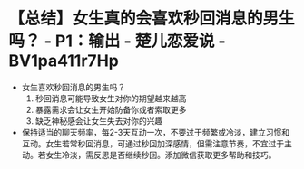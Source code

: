 # 【总结】女生真的会喜欢秒回消息的男生吗？ - P1：输出 - 楚儿恋爱说 - BV1pa411r7Hp

-   女生喜欢秒回消息的男生吗？
    1.  秒回消息可能导致女生对你的期望越来越高
    2.  暴露需求会让女生开始防备你或者索取更多
    3.  缺乏神秘感会让女生失去对你的兴趣
-   保持适当的聊天频率，每2-3天互动一次，不要过于频繁或冷淡，建立习惯和互动。女生若常秒回消息，可通过秒回加深感情，但需注意节奏，不宜过于主动。若女生冷淡，需反思是否继续秒回。添加微信获取更多帮助和技巧。